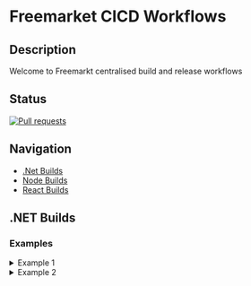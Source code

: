 <!-- ![CICDIcon]  -->
#  Freemarket CICD Workflows

## Description

Welcome to Freemarkt centralised build and release workflows

## Status

<a href="https://github.com/FreemarketFX/FreemarketIaC/pulls">
  <img alt="Pull requests" src="https://img.shields.io/github/issues-pr/FreemarketFX/FreemarketIaC?color=0088ff" />
</a>


## Navigation

- [.Net Builds](#.Net-Builds)
- [Node Builds](#Parameters)
- [React Builds](#Outputs)



## .NET Builds

<h3>Examples</h3>

<details>

<summary>Example 1</summary>

```yaml
jobs:
  dotnetbuild:
    name: 'project name - build'
    uses: reponame/build/.github/workflows/dotnetcore.yml@tags
    with:
      ProjectName: demo-api
      Projectpath: dotnetcore_Projects/MoviesAPI/MoviesAPI/*.csproj
      DotNetVersion: 6.x
      ProjectTestPath: dotnetcore_Projects/MoviesAPI/Tests/*.csproj

```

</details>

<details>

<summary>Example 2</summary>

```yaml
jobs:
  dotnetbuild:
    name: 'project name - build'
    uses: reponame/build/.github/workflows/dotnetcore.yml@tags
    with:
      ProjectName: demo-api
      Projectpath: dotnetcore_Projects/MoviesAPI/MoviesAPI/*.csproj
      DotNetVersion: 6.x
      ProjectTestPath: dotnetcore_Projects/MoviesAPI/Tests/*.csproj

```

</details>


<!-- Local -->
[CICDIcon]: docs/media/cicd.png
